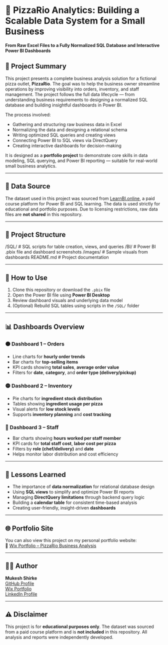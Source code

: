 # 🍕 PizzaRio Analytics: Building a Scalable Data System for a Small Business 
**From Raw Excel Files to a Fully Normalized SQL Database and Interactive Power BI Dashboards**

## 📄 Project Summary

This project presents a complete business analysis solution for a fictional pizza outlet, **PizzaRio**. The goal was to help the business owner streamline operations by improving visibility into orders, inventory, and staff management. The project follows the full data lifecycle — from understanding business requirements to designing a normalized SQL database and building insightful dashboards in Power BI.

The process involved:
- Gathering and structuring raw business data in Excel
- Normalizing the data and designing a relational schema
- Writing optimized SQL queries and creating views
- Connecting Power BI to SQL views via DirectQuery
- Creating interactive dashboards for decision-making

It is designed as a **portfolio project** to demonstrate core skills in data modeling, SQL querying, and Power BI reporting — suitable for real-world small business analytics.

---

## 📂 Data Source

The dataset used in this project was sourced from [LearnBI.online](https://learnbi.online/), a paid course platform for Power BI and SQL learning. The data is used strictly for educational and portfolio purposes. Due to licensing restrictions, raw data files are **not shared** in this repository.

---

## 📁 Project Structure

/SQL/ # SQL scripts for table creation, views, and queries
/BI/ # Power BI .pbix file and dashboard screenshots
/images/ # Sample visuals from dashboards
README.md # Project documentation

---

## 🚀 How to Use

1. Clone this repository or download the `.pbix` file  
2. Open the Power BI file using **Power BI Desktop**  
3. Review dashboard visuals and underlying data model  
4. (Optional) Rebuild SQL tables using scripts in the `/SQL/` folder  

---

## 📊 Dashboards Overview

### 🟠 Dashboard 1 – Orders
- Line charts for **hourly order trends**
- Bar charts for **top-selling items**
- KPI cards showing **total sales**, **average order value**
- Filters for **date**, **category**, and **order type (delivery/pickup)**

### 🟡 Dashboard 2 – Inventory
- Pie charts for **ingredient stock distribution**
- Tables showing **ingredient usage per pizza**
- Visual alerts for **low stock levels**
- Supports **inventory planning** and **cost tracking**

### 🔵 Dashboard 3 – Staff
- Bar charts showing **hours worked per staff member**
- KPI cards for **total staff cost**, **labor cost per pizza**
- Filters by **role (chef/delivery)** and **date**
- Helps monitor labor distribution and cost efficiency

---

## 🧠 Lessons Learned

- The importance of **data normalization** for relational database design  
- Using **SQL views** to simplify and optimize Power BI reports  
- Managing **DirectQuery limitations** through backend query logic  
- Building a **calendar table** for consistent time-based analysis  
- Creating user-friendly, insight-driven **dashboards**

---

## 🌐 Portfolio Site

You can also view this project on my personal portfolio website:  
🔗 [Wix Portfolio – PizzaRio Business Analysis]([https://mukeshshirke12.wixsite.com/mukeshfolio/post/database-to-data-insights])

---

## 👨‍💻 Author

**Mukesh Shirke**  
[GitHub Profile](https://github.com/MukeshTheAnalyst)  
[Wix Portfolio](https://mukeshshirke12.wixsite.com/mukeshfolio)  
[LinkedIn Profile](https://www.linkedin.com/in/mukeshshirke/)

---

## ⚠️ Disclaimer

This project is for **educational purposes only**. The dataset was sourced from a paid course platform and is **not included** in this repository. All analysis and reports were independently developed.
